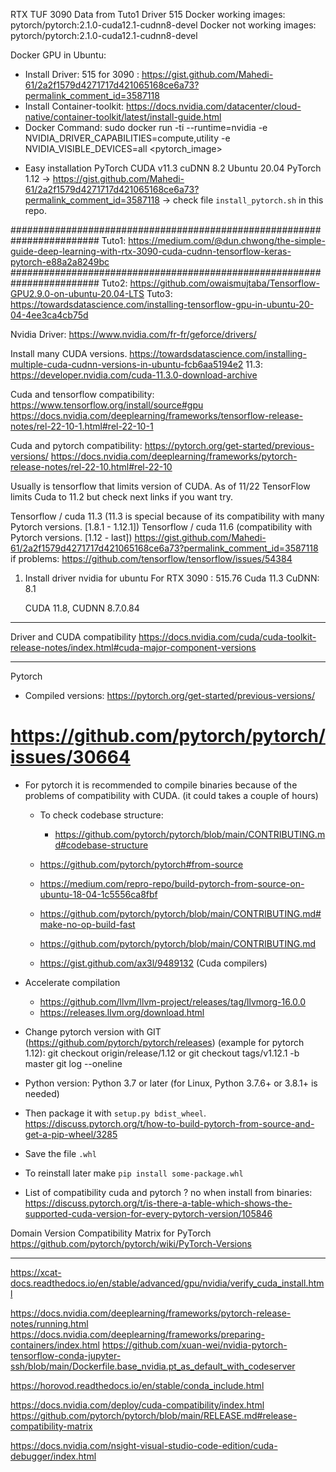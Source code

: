 RTX TUF 3090
    Data from Tuto1
    Driver 515
    Docker working images:
      pytorch/pytorch:2.1.0-cuda12.1-cudnn8-devel
    Docker not working images:
      pytorch/pytorch:2.1.0-cuda12.1-cudnn8-devel

Docker GPU in Ubuntu:
- Install Driver: 515 for 3090 : https://gist.github.com/Mahedi-61/2a2f1579d4271717d421065168ce6a73?permalink_comment_id=3587118
- Install Container-toolkit: https://docs.nvidia.com/datacenter/cloud-native/container-toolkit/latest/install-guide.html
- Docker Command: sudo docker run -ti --runtime=nvidia -e NVIDIA_DRIVER_CAPABILITIES=compute,utility -e NVIDIA_VISIBLE_DEVICES=all <pytorch_image>


* Easy installation PyTorch
    CUDA v11.3
    cuDNN 8.2
    Ubuntu 20.04
    PyTorch 1.12
    -> https://gist.github.com/Mahedi-61/2a2f1579d4271717d421065168ce6a73?permalink_comment_id=3587118
    -> check file `install_pytorch.sh` in this repo.

########################################################################
Tuto1: https://medium.com/@dun.chwong/the-simple-guide-deep-learning-with-rtx-3090-cuda-cudnn-tensorflow-keras-pytorch-e88a2a8249bc
########################################################################
Tuto2: https://github.com/owaismujtaba/Tensorflow-GPU2.9.0-on-ubuntu-20.04-LTS
Tuto3: https://towardsdatascience.com/installing-tensorflow-gpu-in-ubuntu-20-04-4ee3ca4cb75d

Nvidia Driver:
https://www.nvidia.com/fr-fr/geforce/drivers/ 

Install many CUDA versions.
https://towardsdatascience.com/installing-multiple-cuda-cudnn-versions-in-ubuntu-fcb6aa5194e2
11.3: https://developer.nvidia.com/cuda-11.3.0-download-archive

Cuda and tensorflow compatibility:
https://www.tensorflow.org/install/source#gpu
https://docs.nvidia.com/deeplearning/frameworks/tensorflow-release-notes/rel-22-10-1.html#rel-22-10-1


Cuda and pytorch compatibility:
https://pytorch.org/get-started/previous-versions/
https://docs.nvidia.com/deeplearning/frameworks/pytorch-release-notes/rel-22-10.html#rel-22-10

Usually is tensorflow that limits version of CUDA. As of 11/22 TensorFlow limits Cuda to 11.2 but check next links if you want try.

Tensorflow / cuda 11.3 (11.3 is special because of its compatibility with many Pytorch versions. [1.8.1 - 1.12.1])
Tensorflow / cuda 11.6 (compatibility with Pytorch versions. [1.12 - last])
https://gist.github.com/Mahedi-61/2a2f1579d4271717d421065168ce6a73?permalink_comment_id=3587118
if problems:
    https://github.com/tensorflow/tensorflow/issues/54384

1. Install driver nvidia for ubuntu
For RTX 3090 : 515.76
Cuda 11.3
CuDNN: 8.1

	CUDA 11.8, CUDNN 8.7.0.84

---
Driver and CUDA compatibility
https://docs.nvidia.com/cuda/cuda-toolkit-release-notes/index.html#cuda-major-component-versions

---
Pytorch

- Compiled versions: https://pytorch.org/get-started/previous-versions/
# https://github.com/pytorch/pytorch/issues/30664
- For pytorch it is recommended to compile binaries because of the problems of compatibility with CUDA. (it could takes a couple of hours)
  
  - To check codebase structure:
    - https://github.com/pytorch/pytorch/blob/main/CONTRIBUTING.md#codebase-structure

  - https://github.com/pytorch/pytorch#from-source
  - https://medium.com/repro-repo/build-pytorch-from-source-on-ubuntu-18-04-1c5556ca8fbf
  - https://github.com/pytorch/pytorch/blob/main/CONTRIBUTING.md#make-no-op-build-fast
  - https://github.com/pytorch/pytorch/blob/main/CONTRIBUTING.md
  - https://gist.github.com/ax3l/9489132 (Cuda compilers)

- Accelerate compilation
  
  - https://github.com/llvm/llvm-project/releases/tag/llvmorg-16.0.0
  - https://releases.llvm.org/download.html

- Change pytorch version with GIT (https://github.com/pytorch/pytorch/releases) (example for pytorch 1.12):
    git checkout origin/release/1.12 or git checkout tags/v1.12.1 -b master
    git log --oneline
- Python version: Python 3.7 or later (for Linux, Python 3.7.6+ or 3.8.1+ is needed)
- Then package it with `setup.py bdist_wheel`. https://discuss.pytorch.org/t/how-to-build-pytorch-from-source-and-get-a-pip-wheel/3285
- Save the file `.whl`
- To reinstall later make `pip install some-package.whl`

- List of compatibility cuda and pytorch ? no when install from binaries:
    https://discuss.pytorch.org/t/is-there-a-table-which-shows-the-supported-cuda-version-for-every-pytorch-version/105846


Domain Version Compatibility Matrix for PyTorch
https://github.com/pytorch/pytorch/wiki/PyTorch-Versions

---
https://xcat-docs.readthedocs.io/en/stable/advanced/gpu/nvidia/verify_cuda_install.html

https://docs.nvidia.com/deeplearning/frameworks/pytorch-release-notes/running.html
https://docs.nvidia.com/deeplearning/frameworks/preparing-containers/index.html
https://github.com/xuan-wei/nvidia-pytorch-tensorflow-conda-jupyter-ssh/blob/main/Dockerfile.base_nvidia.pt_as_default_with_codeserver


https://horovod.readthedocs.io/en/stable/conda_include.html

https://docs.nvidia.com/deploy/cuda-compatibility/index.html
https://github.com/pytorch/pytorch/blob/main/RELEASE.md#release-compatibility-matrix

https://docs.nvidia.com/nsight-visual-studio-code-edition/cuda-debugger/index.html
